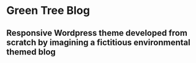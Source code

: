 # Green Tree Blog
## Responsive Wordpress theme developed from scratch by imagining a fictitious environmental themed blog